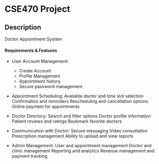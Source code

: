 # CSE470 Project

## Description

Doctor Appointment System

#### Requirements & Features

- User Account Management:
    * Create Account
    * Profile Management
    * Appointment history
    * Secure password management

- Appointment Scheduling:
    Available doctor and time slot selection
    Confirmation and reminders
    Rescheduling and cancellation options
    Online payment for appointments

- Doctor Directory:
    Search and filter options
    Doctor profile information
    Patient reviews and ratings
    Bookmark favorite doctors

- Communication with Doctor:
    Secure messaging
    Video consultation
    Prescription management
    Ability to upload and view reports

- Admin Management:
    User and appointment management
    Doctor and clinic management
    Reporting and analytics
    Revenue management and payment tracking
